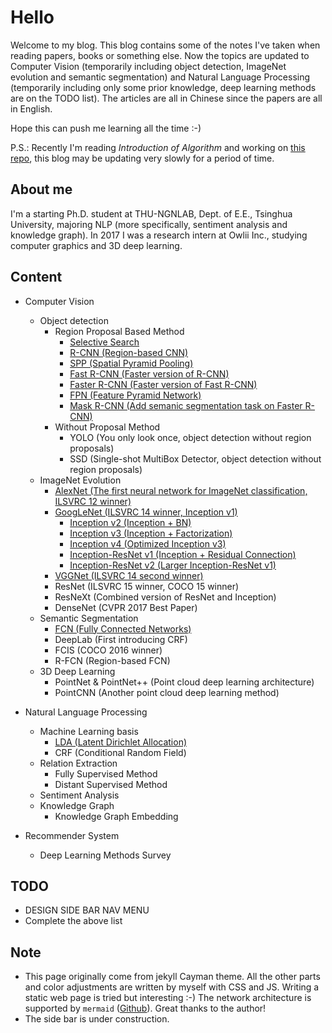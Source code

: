 # Hello

Welcome to my blog. This blog contains some of the notes I've taken when reading papers, books or something else. Now the topics are updated to Computer Vision (temporarily including object detection, ImageNet evolution and semantic segmentation) and Natural Language Processing (temporarily including only some prior knowledge, deep learning methods are on the TODO list). The articles are all in Chinese since the papers are all in English. 

Hope this can push me learning all the time :-)

P.S.: Recently I'm reading *Introduction of Algorithm* and working on [this repo](https://github.com/ybch14/Intro-of-Algorithm-Implementation.git), this blog may be updating very slowly for a period of time.

## About me

I'm a starting Ph.D. student at THU-NGNLAB, Dept. of E.E., Tsinghua University, majoring NLP (more specifically, sentiment analysis and knowledge graph). In 2017 I was a research intern at Owlii Inc., studying computer graphics and 3D deep learning.

## Content
- Computer Vision
    - Object detection
        - Region Proposal Based Method
            - [Selective Search](Computer_Vision/Object_detection/Selective_Search.md)
            - [R-CNN (Region-based CNN)](Computer_Vision/Object_detection/R-CNN.md)
            - [SPP (Spatial Pyramid Pooling)](Computer_Vision/Object_detection/SPP.md)
            - [Fast R-CNN (Faster version of R-CNN)](Computer_Vision/Object_detection/Fast_R-CNN.md)
            - [Faster R-CNN (Faster version of Fast R-CNN)](Computer_Vision/Object_detection/Faster_R-CNN.md)
            - [FPN (Feature Pyramid Network)](Computer_Vision/Object_detection/FPN.md)
            - [Mask R-CNN (Add semanic segmentation task on Faster R-CNN)](Computer_Vision/Object_detection/Mask_R-CNN.md)
        - Without Proposal Method
            - YOLO (You only look once, object detection without region proposals)
            - SSD (Single-shot MultiBox Detector, object detection without region proposals)
    - ImageNet Evolution
        - [AlexNet (The first neural network for ImageNet classification, ILSVRC 12 winner)](Computer_Vision/ImageNet_evolution/AlexNet.md)
        - [GoogLeNet (ILSVRC 14 winner, Inception v1)](Computer_Vision/ImageNet_evolution/GoogLeNet.md)
            - [Inception v2 (Inception + BN)](Computer_Vision/ImageNet_evolution/Inception-v2.md)
            - [Inception v3 (Inception + Factorization)](Computer_Vision/ImageNet_evolution/Inception-v3.md)
            - [Inception v4 (Optimized Inception v3)](Computer_Vision/ImageNet_evolution/Inception-v4.md)
            - [Inception-ResNet v1 (Inception + Residual Connection)](Computer_Vision/ImageNet_evolution/Inception-ResNet-v1.md)
            - [Inception-ResNet v2 (Larger Inception-ResNet v1)](Computer_Vision/ImageNet_evolution/Inception-ResNet-v2.md)
        - [VGGNet (ILSVRC 14 second winner)](Computer_Vision/ImageNet_evolution/VGGNet.md)
        - ResNet (ILSVRC 15 winner, COCO 15 winner)
        - ResNeXt (Combined version of ResNet and Inception)
        - DenseNet (CVPR 2017 Best Paper)
    - Semantic Segmentation
        - [FCN (Fully Connected Networks)](Computer_Vision/Semantic_segmentation/FCN.md)
        - DeepLab (First introducing CRF)
        - FCIS (COCO 2016 winner)
        - R-FCN (Region-based FCN)
    - 3D Deep Learning
        - PointNet & PointNet++ (Point cloud deep learning architecture)
        - PointCNN (Another point cloud deep learning method)

- Natural Language Processing
    - Machine Learning basis
        - [LDA (Latent Dirichlet Allocation)](Natural_Language_Processing/Machine_learning_basis/LDA.md)
        - CRF (Conditional Random Field)
    - Relation Extraction
        - Fully Supervised Method
        - Distant Supervised Method
    - Sentiment Analysis
    - Knowledge Graph
        - Knowledge Graph Embedding
- Recommender System 
    - Deep Learning Methods Survey

## TODO

- DESIGN SIDE BAR NAV MENU
- Complete the above list

## Note

- This page originally come from jekyll Cayman theme. All the other parts and color adjustments are written by myself with CSS and JS. Writing a static web page is tried but interesting :-) The network architecture is supported by ```mermaid``` ([Github](https://github.com/knsv/mermaid)). Great thanks to the author!
- The side bar is under construction.
